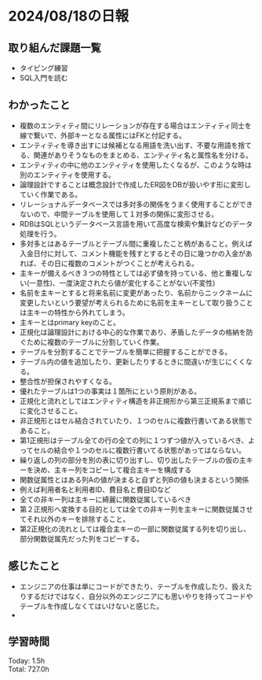 # 2024/08/18の日報
## 取り組んだ課題一覧
* タイピング練習
* SQL入門を読む
## わかったこと
*  複数のエンティティ間にリレーションが存在する場合はエンティティ同士を線で繋いで、外部キーとなる属性にはFKと付記する。
*  エンティティを導き出すには候補となる用語を洗い出す、不要な用語を捨てる、関連がありそうなものをまとめる、エンティティ名と属性名を分ける。
*  エンティティの中に他のエンティティを使用したくなるが、このような時は別のエンティティを使用する。
*  論理設計ですることは概念設計で作成したER図をDBが扱いやす形に変形していく作業である。
*  リレーショナルデータベースでは多対多の関係をうまく使用することができないので、中間テーブルを使用して１対多の関係に変形させる。
  *  RDBはSQLというデータベース言語を用いて高度な検索や集計などのデータ処理を行う。
  *  多対多とはあるテーブルとテーブル間に重複したこと柄があること。例えば入金日付に対して、コメント機能を残すとするとその日に幾つかの入金があれば、その日に複数のコメントがつくことが考えられる。
*  主キーが備えるべき３つの特性としては必ず値を持っている、他と重複しない(一意性)、一度決定されたら値が変化することがない(不変性)
  *  名前を主キーとすると将来名前に変更があったり、名前からニックネームに変更したいという要望が考えられるために名前を主キーとして取り扱うことは主キーの特性から外れてしまう。
  *  主キーとはprimary keyのこと。
*  正規化は論理設計における中心的な作業であり、矛盾したデータの格納を防ぐために複数のテーブルに分割していく作業。
  *  テーブルを分割することでテーブルを簡単に把握することができる。
  *  テーブル内の値を追加したり、更新したりするときに間違いが生じにくくなる。
  *  整合性が担保されやすくなる。
  *  優れたテーブルは1つの事実は１箇所にという原則がある。
*  正規化と流れとしてはエンティティ構造を非正規形から第三正規系まで順じに変化させること。
  *  非正規形とはセル結合されていたり、１つのセルに複数行書いてある状態であること。
*  第1正規形はテーブル全ての行の全ての列に１つずつ値が入っているべき、よってセルの結合や１つのセルに複数行書いてる状態があってはならない。
  *  繰り返しの列の部分を別の表に切り出すし、切り出したテーブルの仮の主キーを決め、主キー列をコピーして複合主キーを構成する
*  関数従属性とはある列Aの値が決まると自ずと列Bの値も決まるという関係
  *  例えば利用者名と利用者ID、費目名と費目IDなど
  *  全ての非キー列は主キーに綺麗に関数従属しているべき
  *  第２正規形へ変換する目的としては全ての非キー列を主キーに関数従属させてそれ以外のキーを排除すること。
*  第2正規化の流れとしては複合主キーの一部に関数従属する列を切り出し、部分関数従属先だった列をコピーする。                          
## 感じたこと
* エンジニアの仕事は単にコードができたり、テーブルを作成したり、扱えたりするだけではなく、自分以外のエンジニアにも思いやりを持ってコードやテーブルを作成しなくてはいけないと感じた。
* 
## 学習時間
Today: 1.5h<br>
Total: 727.0h
